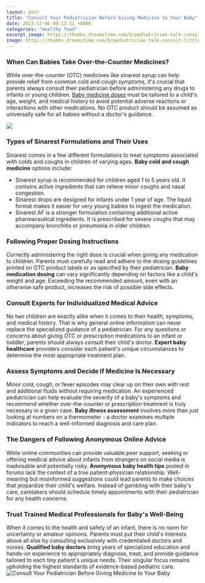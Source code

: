 ```yaml
---
layout: post
title: "Consult Your Pediatrician Before Giving Medicine to Your Baby"
date: 2023-12-06 09:12:11 +0000
categories: "Healthy food"
excerpt_image: https://thumbs.dreamstime.com/b/pediatrician-talk-consult-little-child-meeting-hospital-attentive-young-female-nurse-doctor-talk-listen-to-scared-little-183142936.jpg
image: https://thumbs.dreamstime.com/b/pediatrician-talk-consult-little-child-meeting-hospital-attentive-young-female-nurse-doctor-talk-listen-to-scared-little-183142936.jpg
---
```


### When Can Babies Take Over-the-Counter Medicines?
While over-the-counter (OTC) medicines like sinarest syrup can help provide relief from common cold and cough symptoms, it's crucial that parents always consult their pediatrician before administering any drugs to infants or young children. [Baby medicine doses](https://store.fi.io.vn/womens-pitbull-mom-funny-valentines-day-dog-lovers-bully-pitty-1-3) must be tailored to a child's age, weight, and medical history to avoid potential adverse reactions or interactions with other medications. No OTC product should be assumed as universally safe for all babies without a doctor's guidance.

![](https://thumbs.dreamstime.com/z/female-pediatrician-talk-consult-little-boy-patient-caring-doctor-examine-regular-hospital-checkup-visit-positive-woman-gp-183142208.jpg)
### Types of Sinarest Formulations and Their Uses  
Sinarest comes in a few different formulations to treat symptoms associated with colds and coughs in children of varying ages. **Baby cold and cough medicine** options include:
- Sinarest syrup is recommended for children aged 1 to 5 years old. It contains active ingredients that can relieve minor coughs and nasal congestion.
- Sinarest drops are designed for infants under 1 year of age. The liquid format makes it easier for very young babies to ingest the medication. 
- Sinarest AF is a stronger formulation containing additional active pharmaceutical ingredients. It is prescribed for severe coughs that may accompany bronchitis or pneumonia in older children.
### Following Proper Dosing Instructions
Correctly administering the right dose is crucial when giving any medication to children. Parents must carefully read and adhere to the dosing guidelines printed on OTC product labels or as specified by their pediatrician. **Baby medication dosing** can vary significantly depending on factors like a child's weight and age. Exceeding the recommended amount, even with an otherwise safe product, increases the risk of possible side effects.
### Consult Experts for Individualized Medical Advice
No two children are exactly alike when it comes to their health, symptoms, and medical history. That is why general online information can never replace the specialized guidance of a pediatrician. For any questions or concerns about giving OTC or prescription medications to an infant or toddler, parents should always consult their child's doctor. **Expert baby healthcare** providers consider each patient's unique circumstances to determine the most appropriate treatment plan.
### Assess Symptoms and Decide If Medicine Is Necessary  
Minor cold, cough, or fever episodes may clear up on their own with rest and additional fluids without requiring medication. An experienced pediatrician can help evaluate the severity of a baby's symptoms and recommend whether over-the-counter or prescription treatment is truly necessary in a given case. **Baby illness assessment** involves more than just looking at numbers on a thermometer - a doctor examines multiple indicators to reach a well-informed diagnosis and care plan.
### The Dangers of Following Anonymous Online Advice 
While online communities can provide valuable peer support, seeking or offering medical advice about infants from strangers on social media is inadvisable and potentially risky. **Anonymous baby health tips** posted in forums lack the context of a true patient-physician relationship. Well-meaning but misinformed suggestions could lead parents to make choices that jeopardize their child's welfare. Instead of gambling with their baby's care, caretakers should schedule timely appointments with their pediatrician for any health concerns.
### Trust Trained Medical Professionals for Baby's Well-Being
When it comes to the health and safety of an infant, there is no room for uncertainty or amateur opinions. Parents must put their child's interests above all else by consulting exclusively with credentialed doctors and nurses. **Qualified baby doctors** bring years of specialized education and hands-on experience to appropriately diagnose, treat, and provide guidance tailored to each tiny patient's unique needs. Their singular focus remains upholding the highest standards of evidence-based pediatric care.
![Consult Your Pediatrician Before Giving Medicine to Your Baby](https://thumbs.dreamstime.com/b/pediatrician-talk-consult-little-child-meeting-hospital-attentive-young-female-nurse-doctor-talk-listen-to-scared-little-183142936.jpg)